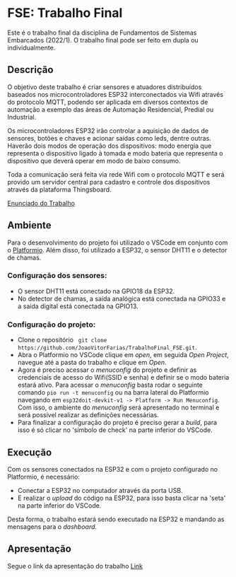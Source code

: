 # FSE: Trabalho Final

Este é o trabalho final da disciplina de Fundamentos de Sistemas Embarcados (2022/1). O trabalho final pode ser feito em dupla ou individualmente.

## Descrição

O objetivo deste trabalho é criar sensores e atuadores distribuídos baseados nos microcontroladores ESP32 interconectados via Wifi através do protocolo MQTT, podendo ser aplicada em diversos contextos de automação a exemplo das áreas de Automação Residencial, Predial ou Industrial.

Os microcontroladores ESP32 irão controlar a aquisição de dados de sensores, botões e chaves e acionar saídas como leds, dentre outras. Haverão dois modos de operação dos dispositivos: modo energia que representa o dispositivo ligado à tomada e modo bateria que representa o dispositivo que deverá operar em modo de baixo consumo.

Toda a comunicação será feita via rede Wifi com o protocolo MQTT e será provido um servidor central para cadastro e controle dos dispositivos através da plataforma Thingsboard.

[Enunciado do Trabalho](https://gitlab.com/fse_fga/trabalhos-2022_1/trabalho-3-2022-1)

## Ambiente

Para o desenvolvimento do projeto foi utilizado o VSCode em conjunto com o [Platformio](https://platformio.org/). Além disso, foi utilizado a ESP32, o sensor DHT11 e o detector de chamas.

### Configuração dos sensores:

- O sensor DHT11 está conectado na GPIO18 da ESP32.
- No detector de chamas, a saída analógica está conectada na GPIO33 e a saída digital está conectada na GPIO13.

### Configuração do projeto:

- Clone o repositório ``` git clone https://github.com/JoaoVitorFarias/TrabalhoFinal_FSE.git```.
- Abra o Platformio no VSCode clique em *open*, em seguida *Open Project*, navegue até a pasta do trabalho e clique em *Open*.
- Agora é preciso acessar o *menuconfig* do projeto e definir as credenciais de acesso do Wifi(SSID e senha) e definir se o modo bateria estará ativo. Para acessar o *menuconfig* basta rodar o seguinte comando ```pio run -t menuconfig``` ou na barra lateral do Platformio navegando em ```esp32doit-devkit-v1 -> Platform -> Run Menuconfig```. Com isso, o ambiente do *menuconfig* será apresentado no terminal e será possível realizar as definições necessárias.
- Para finalizar a configuração do projeto é preciso gerar a *build*, para isso é só clicar no 'símbolo de check' na parte inferior do VSCode.

## Execução

Com os sensores conectados na ESP32 e com o projeto configurado no Platformio, é necessário:
- Conectar a ESP32 no computador através da porta USB.
- E realizar o *upload* do código na ESP32, para isso basta clicar na 'seta' na parte inferior do VSCode.

Desta forma, o trabalho estará sendo executado na ESP32 e mandando as mensagens para o *dashboard*.

## Apresentação

Segue o link da apresentação do trabalho [Link](https://youtu.be/kUtUWZopYpE)